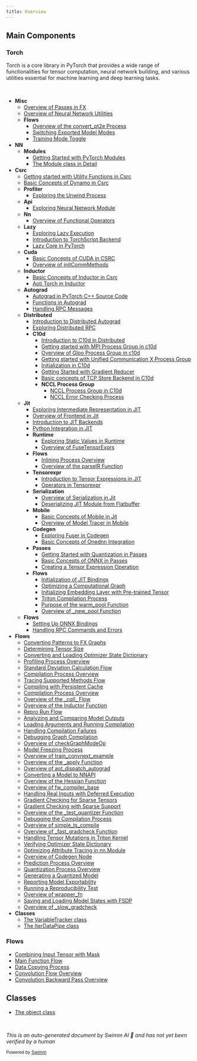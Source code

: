 ```yaml
---
title: Overview
---
```

## Main Components

### Torch

Torch is a core library in PyTorch that provides a wide range of functionalities for tensor computation, neural network building, and various utilities essential for machine learning and deep learning tasks.

&nbsp;

- **Misc**
  - <SwmLink doc-title="Overview of Passes in FX">[Overview of Passes in FX](/.swm/overview-of-passes-in-fx.qqd71w1j.sw.md)</SwmLink>
  - <SwmLink doc-title="Overview of Neural Network Utilities">[Overview of Neural Network Utilities](/.swm/overview-of-neural-network-utilities.faoj4oy2.sw.md)</SwmLink>
  - **Flows**
    - <SwmLink doc-title="Overview of the convert_pt2e Process">[Overview of the convert_pt2e Process](/.swm/overview-of-the-convert_pt2e-process.h4n1kro7.sw.md)</SwmLink>
    - <SwmLink doc-title="Switching Exported Model Modes">[Switching Exported Model Modes](/.swm/switching-exported-model-modes.0kq43tar.sw.md)</SwmLink>
    - <SwmLink doc-title="Training Mode Toggle">[Training Mode Toggle](/.swm/training-mode-toggle.vvaabh56.sw.md)</SwmLink>
- **NN**
  - **Modules**
    - <SwmLink doc-title="Getting Started with PyTorch Modules">[Getting Started with PyTorch Modules](/.swm/getting-started-with-pytorch-modules.5l1pi9l4.sw.md)</SwmLink>
    - <SwmLink doc-title="The Module class in Detail">[The Module class in Detail](/.swm/the-module-class-in-detail.jmpbc.sw.md)</SwmLink>
- **Csrc**
  - <SwmLink doc-title="Getting started with Utility Functions in Csrc">[Getting started with Utility Functions in Csrc](/.swm/getting-started-with-utility-functions-in-csrc.vs4gigba.sw.md)</SwmLink>
  - <SwmLink doc-title="Basic Concepts of Dynamo in Csrc">[Basic Concepts of Dynamo in Csrc](/.swm/basic-concepts-of-dynamo-in-csrc.plq966vw.sw.md)</SwmLink>
  - **Profiler**
    - <SwmLink doc-title="Exploring the Unwind Process">[Exploring the Unwind Process](/.swm/exploring-the-unwind-process.nswaqbub.sw.md)</SwmLink>
  - **Api**
    - <SwmLink doc-title="Exploring Neural Network Module">[Exploring Neural Network Module](/.swm/exploring-neural-network-module.cld6qxtf.sw.md)</SwmLink>
  - **Nn**
    - <SwmLink doc-title="Overview of Functional Operators">[Overview of Functional Operators](/.swm/overview-of-functional-operators.g9o3de2j.sw.md)</SwmLink>
  - **Lazy**
    - <SwmLink doc-title="Exploring Lazy Execution">[Exploring Lazy Execution](/.swm/exploring-lazy-execution.z6jzku6s.sw.md)</SwmLink>
    - <SwmLink doc-title="Introduction to TorchScript Backend">[Introduction to TorchScript Backend](/.swm/introduction-to-torchscript-backend.twioe0xc.sw.md)</SwmLink>
    - <SwmLink doc-title="Lazy Core in PyTorch">[Lazy Core in PyTorch](/.swm/lazy-core-in-pytorch.fiuc9swg.sw.md)</SwmLink>
  - **Cuda**
    - <SwmLink doc-title="Basic Concepts of CUDA in CSRC">[Basic Concepts of CUDA in CSRC](/.swm/basic-concepts-of-cuda-in-csrc.oz9zhlgg.sw.md)</SwmLink>
    - <SwmLink doc-title="Overview of initCommMethods">[Overview of initCommMethods](/.swm/overview-of-initcommmethods.eesf23mt.sw.md)</SwmLink>
  - **Inductor**
    - <SwmLink doc-title="Basic Concepts of Inductor in Csrc">[Basic Concepts of Inductor in Csrc](/.swm/basic-concepts-of-inductor-in-csrc.zbwqms9o.sw.md)</SwmLink>
    - <SwmLink doc-title="Aoti Torch in Inductor">[Aoti Torch in Inductor](/.swm/aoti-torch-in-inductor.i3e1ks3j.sw.md)</SwmLink>
  - **Autograd**
    - <SwmLink doc-title="Autograd in PyTorch C++ Source Code">[Autograd in PyTorch C++ Source Code](/.swm/autograd-in-pytorch-c-source-code.gtoeehc1.sw.md)</SwmLink>
    - <SwmLink doc-title="Functions in Autograd">[Functions in Autograd](/.swm/functions-in-autograd.64c8ejok.sw.md)</SwmLink>
    - <SwmLink doc-title="Handling RPC Messages">[Handling RPC Messages](/.swm/handling-rpc-messages.zjlfl5h8.sw.md)</SwmLink>
  - **Distributed**
    - <SwmLink doc-title="Introduction to Distributed Autograd">[Introduction to Distributed Autograd](/.swm/introduction-to-distributed-autograd.17h104qk.sw.md)</SwmLink>
    - <SwmLink doc-title="Exploring Distributed RPC">[Exploring Distributed RPC](/.swm/exploring-distributed-rpc.qvay01mg.sw.md)</SwmLink>
    - **C10d**
      - <SwmLink doc-title="Introduction to C10d in Distributed">[Introduction to C10d in Distributed](/.swm/introduction-to-c10d-in-distributed.lio9tnjt.sw.md)</SwmLink>
      - <SwmLink doc-title="Getting started with MPI Process Group in c10d">[Getting started with MPI Process Group in c10d](/.swm/getting-started-with-mpi-process-group-in-c10d.fcq5nldh.sw.md)</SwmLink>
      - <SwmLink doc-title="Overview of Gloo Process Group in c10d">[Overview of Gloo Process Group in c10d](/.swm/overview-of-gloo-process-group-in-c10d.q92788ub.sw.md)</SwmLink>
      - <SwmLink doc-title="Getting started with Unified Communication X Process Group">[Getting started with Unified Communication X Process Group](/.swm/getting-started-with-unified-communication-x-process-group.o6brl4vy.sw.md)</SwmLink>
      - <SwmLink doc-title="Initialization in C10d">[Initialization in C10d](/.swm/initialization-in-c10d.88oi7dm1.sw.md)</SwmLink>
      - <SwmLink doc-title="Getting Started with Gradient Reducer">[Getting Started with Gradient Reducer](/.swm/getting-started-with-gradient-reducer.7xzu3ukp.sw.md)</SwmLink>
      - <SwmLink doc-title="Basic concepts of TCP Store Backend in C10d">[Basic concepts of TCP Store Backend in C10d](/.swm/basic-concepts-of-tcp-store-backend-in-c10d.8gjqrcy9.sw.md)</SwmLink>
      - **NCCL Process Group**
        - <SwmLink doc-title="NCCL Process Group in C10d">[NCCL Process Group in C10d](/.swm/nccl-process-group-in-c10d.hpr557qb.sw.md)</SwmLink>
        - <SwmLink doc-title="NCCL Error Checking Process">[NCCL Error Checking Process](/.swm/nccl-error-checking-process.e35x8gc1.sw.md)</SwmLink>
  - **Jit**
    - <SwmLink doc-title="Exploring Intermediate Representation in JIT">[Exploring Intermediate Representation in JIT](/.swm/exploring-intermediate-representation-in-jit.gkp8i08x.sw.md)</SwmLink>
    - <SwmLink doc-title="Overview of Frontend in Jit">[Overview of Frontend in Jit](/.swm/overview-of-frontend-in-jit.s8illvlu.sw.md)</SwmLink>
    - <SwmLink doc-title="Introduction to JIT Backends">[Introduction to JIT Backends](/.swm/introduction-to-jit-backends.tp4av7pm.sw.md)</SwmLink>
    - <SwmLink doc-title="Python Integration in JIT">[Python Integration in JIT](/.swm/python-integration-in-jit.qyhpgfxa.sw.md)</SwmLink>
    - **Runtime**
      - <SwmLink doc-title="Exploring Static Values in Runtime">[Exploring Static Values in Runtime](/.swm/exploring-static-values-in-runtime.6pl42yeg.sw.md)</SwmLink>
      - <SwmLink doc-title="Overview of FuseTensorExprs">[Overview of FuseTensorExprs](/.swm/overview-of-fusetensorexprs.5d1ol7sn.sw.md)</SwmLink>
    - **Flows**
      - <SwmLink doc-title="Inlining Process Overview">[Inlining Process Overview](/.swm/inlining-process-overview.7eoikrem.sw.md)</SwmLink>
      - <SwmLink doc-title="Overview of the parseIR Function">[Overview of the parseIR Function](/.swm/overview-of-the-parseir-function.zpsfy1q0.sw.md)</SwmLink>
    - **Tensorexpr**
      - <SwmLink doc-title="Introduction to Tensor Expressions in JIT">[Introduction to Tensor Expressions in JIT](/.swm/introduction-to-tensor-expressions-in-jit.b6v1mrk4.sw.md)</SwmLink>
      - <SwmLink doc-title="Operators in Tensorexpr">[Operators in Tensorexpr](/.swm/operators-in-tensorexpr.l6lw1x96.sw.md)</SwmLink>
    - **Serialization**
      - <SwmLink doc-title="Overview of Serialization in Jit">[Overview of Serialization in Jit](/.swm/overview-of-serialization-in-jit.mxws3yo6.sw.md)</SwmLink>
      - <SwmLink doc-title="Deserializing JIT Module from Flatbuffer">[Deserializing JIT Module from Flatbuffer](/.swm/deserializing-jit-module-from-flatbuffer.sh33m5yu.sw.md)</SwmLink>
    - **Mobile**
      - <SwmLink doc-title="Basic Concepts of Mobile in Jit">[Basic Concepts of Mobile in Jit](/.swm/basic-concepts-of-mobile-in-jit.axqp55i7.sw.md)</SwmLink>
      - <SwmLink doc-title="Overview of Model Tracer in Mobile">[Overview of Model Tracer in Mobile](/.swm/overview-of-model-tracer-in-mobile.8p64kqr8.sw.md)</SwmLink>
    - **Codegen**
      - <SwmLink doc-title="Exploring Fuser in Codegen">[Exploring Fuser in Codegen](/.swm/exploring-fuser-in-codegen.37srh8ah.sw.md)</SwmLink>
      - <SwmLink doc-title="Basic Concepts of Onednn Integration">[Basic Concepts of Onednn Integration](/.swm/basic-concepts-of-onednn-integration.r35agmuw.sw.md)</SwmLink>
    - **Passes**
      - <SwmLink doc-title="Getting Started with Quantization in Passes">[Getting Started with Quantization in Passes](/.swm/getting-started-with-quantization-in-passes.8v0lzrbe.sw.md)</SwmLink>
      - <SwmLink doc-title="Basic Concepts of ONNX in Passes">[Basic Concepts of ONNX in Passes](/.swm/basic-concepts-of-onnx-in-passes.gsgc2w1l.sw.md)</SwmLink>
      - <SwmLink doc-title="Creating a Tensor Expression Operation">[Creating a Tensor Expression Operation](/.swm/creating-a-tensor-expression-operation.aaadyqwv.sw.md)</SwmLink>
    - **Flows**
      - <SwmLink doc-title="Initialization of JIT Bindings">[Initialization of JIT Bindings](/.swm/initialization-of-jit-bindings.cr8su2og.sw.md)</SwmLink>
      - <SwmLink doc-title="Optimizing a Computational Graph">[Optimizing a Computational Graph](/.swm/optimizing-a-computational-graph.83c2d2ab.sw.md)</SwmLink>
      - <SwmLink doc-title="Initializing Embedding Layer with Pre-trained Tensor">[Initializing Embedding Layer with Pre-trained Tensor](/.swm/initializing-embedding-layer-with-pre-trained-tensor.oa4oc11p.sw.md)</SwmLink>
      - <SwmLink doc-title="Triton Compilation Process">[Triton Compilation Process](/.swm/triton-compilation-process.b7p9mlce.sw.md)</SwmLink>
      - <SwmLink doc-title="Purpose of the warm_pool Function">[Purpose of the warm_pool Function](/.swm/purpose-of-the-warm_pool-function.16lylpat.sw.md)</SwmLink>
      - <SwmLink doc-title="Overview of _new_pool Function">[Overview of \_new_pool Function](/.swm/overview-of-_new_pool-function.5z11hdgy.sw.md)</SwmLink>
  - **Flows**
    - <SwmLink doc-title="Setting Up ONNX Bindings">[Setting Up ONNX Bindings](/.swm/setting-up-onnx-bindings.yrgaxq8i.sw.md)</SwmLink>
    - <SwmLink doc-title="Handling RPC Commands and Errors">[Handling RPC Commands and Errors](/.swm/handling-rpc-commands-and-errors.impwvw9l.sw.md)</SwmLink>
- **Flows**
  - <SwmLink doc-title="Converting Patterns to FX Graphs">[Converting Patterns to FX Graphs](/.swm/converting-patterns-to-fx-graphs.x51v18q1.sw.md)</SwmLink>
  - <SwmLink doc-title="Determining Tensor Size">[Determining Tensor Size](/.swm/determining-tensor-size.wua16vmt.sw.md)</SwmLink>
  - <SwmLink doc-title="Converting and Loading Optimizer State Dictionary">[Converting and Loading Optimizer State Dictionary](/.swm/converting-and-loading-optimizer-state-dictionary.bunt32s5.sw.md)</SwmLink>
  - <SwmLink doc-title="Profiling Process Overview">[Profiling Process Overview](/.swm/profiling-process-overview.j6jl4pye.sw.md)</SwmLink>
  - <SwmLink doc-title="Standard Deviation Calculation Flow">[Standard Deviation Calculation Flow](/.swm/standard-deviation-calculation-flow.lnzlzd3b.sw.md)</SwmLink>
  - <SwmLink doc-title="Compilation Process Overview">[Compilation Process Overview](/.swm/compilation-process-overview.xneyioh4.sw.md)</SwmLink>
  - <SwmLink doc-title="Tracing Supported Methods Flow">[Tracing Supported Methods Flow](/.swm/tracing-supported-methods-flow.tc7nm5xy.sw.md)</SwmLink>
  - <SwmLink doc-title="Compiling with Persistent Cache">[Compiling with Persistent Cache](/.swm/compiling-with-persistent-cache.nsnu9ga8.sw.md)</SwmLink>
  - <SwmLink doc-title="Compilation Process Overview">[Compilation Process Overview](/.swm/compilation-process-overview.k75dkutg.sw.md)</SwmLink>
  - <SwmLink doc-title="Overview of the __call__ Flow">[Overview of the \__call_\_ Flow](/.swm/overview-of-the-__call__-flow.ynkr3or1.sw.md)</SwmLink>
  - <SwmLink doc-title="Overview of the Inductor Function">[Overview of the Inductor Function](/.swm/overview-of-the-inductor-function.8mhnp3qq.sw.md)</SwmLink>
  - <SwmLink doc-title="Repro Run Flow">[Repro Run Flow](/.swm/repro-run-flow.cn3as6gr.sw.md)</SwmLink>
  - <SwmLink doc-title="Analyzing and Comparing Model Outputs">[Analyzing and Comparing Model Outputs](/.swm/analyzing-and-comparing-model-outputs.3kw9kzs8.sw.md)</SwmLink>
  - <SwmLink doc-title="Loading Arguments and Running Compilation">[Loading Arguments and Running Compilation](/.swm/loading-arguments-and-running-compilation.25n9b32h.sw.md)</SwmLink>
  - <SwmLink doc-title="Handling Compilation Failures">[Handling Compilation Failures](/.swm/handling-compilation-failures.dd4vctzm.sw.md)</SwmLink>
  - <SwmLink doc-title="Debugging Graph Compilation">[Debugging Graph Compilation](/.swm/debugging-graph-compilation.l3v9qua0.sw.md)</SwmLink>
  - <SwmLink doc-title="Overview of checkGraphModeOp">[Overview of checkGraphModeOp](/.swm/overview-of-checkgraphmodeop.osk7zlac.sw.md)</SwmLink>
  - <SwmLink doc-title="Model Freezing Process">[Model Freezing Process](/.swm/model-freezing-process.o7k3h4ay.sw.md)</SwmLink>
  - <SwmLink doc-title="Overview of train_convnext_example">[Overview of train_convnext_example](.swm/overview-of-train_convnext_example.7egh2xb7.sw.md)</SwmLink>
  - <SwmLink doc-title="Overview of the _apply Function">[Overview of the \_apply Function](/.swm/overview-of-the-_apply-function.cz2dkcnl.sw.md)</SwmLink>
  - <SwmLink doc-title="Overview of aot_dispatch_autograd">[Overview of aot_dispatch_autograd](.swm/overview-of-aot_dispatch_autograd.tfnc9hc2.sw.md)</SwmLink>
  - <SwmLink doc-title="Converting a Model to NNAPI">[Converting a Model to NNAPI](/.swm/converting-a-model-to-nnapi.0zt4zne6.sw.md)</SwmLink>
  - <SwmLink doc-title="Overview of the Hessian Function">[Overview of the Hessian Function](/.swm/overview-of-the-hessian-function.ahcy61q7.sw.md)</SwmLink>
  - <SwmLink doc-title="Overview of fw_compiler_base">[Overview of fw_compiler_base](.swm/overview-of-fw_compiler_base.zy5uyk0e.sw.md)</SwmLink>
  - <SwmLink doc-title="Handling Real Inputs with Deferred Execution">[Handling Real Inputs with Deferred Execution](/.swm/handling-real-inputs-with-deferred-execution.qjkc5g1d.sw.md)</SwmLink>
  - <SwmLink doc-title="Gradient Checking for Sparse Tensors">[Gradient Checking for Sparse Tensors](/.swm/gradient-checking-for-sparse-tensors.7iqome21.sw.md)</SwmLink>
  - <SwmLink doc-title="Gradient Checking with Sparse Support">[Gradient Checking with Sparse Support](/.swm/gradient-checking-with-sparse-support.k87x4ufq.sw.md)</SwmLink>
  - <SwmLink doc-title="Overview of the _test_quantizer Function">[Overview of the \_test_quantizer Function](/.swm/overview-of-the-_test_quantizer-function.hasdbpyk.sw.md)</SwmLink>
  - <SwmLink doc-title="Debugging the Compilation Process">[Debugging the Compilation Process](/.swm/debugging-the-compilation-process.9uqnk6a0.sw.md)</SwmLink>
  - <SwmLink doc-title="Overview of simple_ts_compile">[Overview of simple_ts_compile](.swm/overview-of-simple_ts_compile.a0pi84fx.sw.md)</SwmLink>
  - <SwmLink doc-title="Overview of _fast_gradcheck Function">[Overview of \_fast_gradcheck Function](/.swm/overview-of-_fast_gradcheck-function.wibv8mib.sw.md)</SwmLink>
  - <SwmLink doc-title="Handling Tensor Mutations in Triton Kernel">[Handling Tensor Mutations in Triton Kernel](/.swm/handling-tensor-mutations-in-triton-kernel.795rvuez.sw.md)</SwmLink>
  - <SwmLink doc-title="Verifying Optimizer State Dictionary">[Verifying Optimizer State Dictionary](/.swm/verifying-optimizer-state-dictionary.wmq2d5zv.sw.md)</SwmLink>
  - <SwmLink doc-title="Optimizing Attribute Tracing in nn.Module">[Optimizing Attribute Tracing in nn.Module](/.swm/optimizing-attribute-tracing-in-nnmodule.3ujuez3z.sw.md)</SwmLink>
  - <SwmLink doc-title="Overview of Codegen Node">[Overview of Codegen Node](/.swm/overview-of-codegen-node.q90e4yjb.sw.md)</SwmLink>
  - <SwmLink doc-title="Prediction Process Overview">[Prediction Process Overview](/.swm/prediction-process-overview.q69j4l8h.sw.md)</SwmLink>
  - <SwmLink doc-title="Quantization Process Overview">[Quantization Process Overview](/.swm/quantization-process-overview.10rutu09.sw.md)</SwmLink>
  - <SwmLink doc-title="Generating a Quantized Model">[Generating a Quantized Model](/.swm/generating-a-quantized-model.ami9p9e2.sw.md)</SwmLink>
  - <SwmLink doc-title="Reporting Model Exportability">[Reporting Model Exportability](/.swm/reporting-model-exportability.utn1smep.sw.md)</SwmLink>
  - <SwmLink doc-title="Running a Reproducibility Test">[Running a Reproducibility Test](/.swm/running-a-reproducibility-test.2puzxj0x.sw.md)</SwmLink>
  - <SwmLink doc-title="Overview of wrapper_fn">[Overview of wrapper_fn](.swm/overview-of-wrapper_fn.4i5qtom2.sw.md)</SwmLink>
  - <SwmLink doc-title="Saving and Loading Model States with FSDP">[Saving and Loading Model States with FSDP](/.swm/saving-and-loading-model-states-with-fsdp.eo5dypeg.sw.md)</SwmLink>
  - <SwmLink doc-title="Overview of _slow_gradcheck">[Overview of \_slow_gradcheck](.swm/overview-of-_slow_gradcheck.sfavb38d.sw.md)</SwmLink>
- **Classes**
  - <SwmLink doc-title="The VariableTracker class">[The VariableTracker class](/.swm/the-variabletracker-class.7trh1.sw.md)</SwmLink>
  - <SwmLink doc-title="The IterDataPipe class">[The IterDataPipe class](/.swm/the-iterdatapipe-class.6wjfg.sw.md)</SwmLink>

### Flows

- <SwmLink doc-title="Combining Input Tensor with Mask">[Combining Input Tensor with Mask](/.swm/combining-input-tensor-with-mask.680v0enj.sw.md)</SwmLink>
- <SwmLink doc-title="Main Function Flow">[Main Function Flow](/.swm/main-function-flow.grv4yeag.sw.md)</SwmLink>
- <SwmLink doc-title="Data Copying Process">[Data Copying Process](/.swm/data-copying-process.h9a3mst3.sw.md)</SwmLink>
- <SwmLink doc-title="Convolution Flow Overview">[Convolution Flow Overview](/.swm/convolution-flow-overview.z1138xqk.sw.md)</SwmLink>
- <SwmLink doc-title="Convolution Backward Pass Overview">[Convolution Backward Pass Overview](/.swm/convolution-backward-pass-overview.nxvjx107.sw.md)</SwmLink>

## Classes

- <SwmLink doc-title="The object class">[The object class](.swm/the-object-class.g40w6.sw.md)</SwmLink>

&nbsp;

*This is an auto-generated document by Swimm AI 🌊 and has not yet been verified by a human*

<SwmMeta version="3.0.0" repo-id="Z2l0aHViJTNBJTNBcHl0b3JjaC1hdXRvZG9jcy1kZW1vJTNBJTNBU3dpbW0tRGVtbw==" repo-name="pytorch-autodocs-demo"><sup>Powered by [Swimm](https://app.swimm.io/)</sup></SwmMeta>
